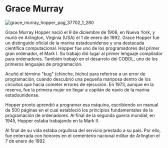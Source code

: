 # Grace Murray

![grace_murray_hopper_pag_37702_1_280](https://user-images.githubusercontent.com/114906778/194850103-1a2e410f-206b-4baa-9a1e-165b654414e0.jpg)


Grace Murray Hopper nació el 9 de diciembre de 1906, en Nueva York, y murió en Arlington, Virginia (USA) el 1 de enero de 1992. Grace Hopper fue un distinguido oficial de la marina estadounidense y una destacada científica computacional. Hopper fue uno de los programadores del primer gran ordenador, el Mark I. Su trabajo dió lugar al primer lenguaje compilador para ordenadores. También trabajó en el desarrolo del COBOL, uno de los primeros lenguajes de programación.

Acuñó el término "bug" (chinche, bicho) para referirse a un error de programación, cuando descubrió una pequeña mariposa dentro de los circuitos que hacía cometer errores de ejecución. En 1973, aunque en la reserva, fue la primera mujer en llegar a capitán de navío de la marina estadounidense.

Hopper pronto aprendió a programar esa máquina, escribiendo un manual de 500 páginas en el cual estableció los principios fundamentales de la programación de ordenadores. Al final de la segunda guerra mundial, en 1945, Hopper estaba trabajando en la Mark II.

Al final de su vida estaba orgullosa del servicio prestado a su país. Por ello, fue enterrada con honores en el cementerio nacional militar de Arlington el 7 de enero de 1992

